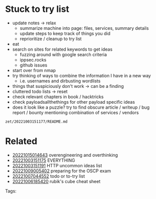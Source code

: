 # Stuck to try list
- update notes -> relax
  - summarize machine into page: files, services, summary details
  - update steps to keep track of things you did
  - reprioritize / cleanup to try list
- eat
- search on sites for related keywords to get ideas
  - fuzzing around with google search criteria
  - ippsec.rocks
  - github issues
- start over from nmap
- try thinking of ways to combine the information I have in a new way
  - i.e. usernames and dirbusting wordlists
- things that suspiciously don't work -> can be a finding
- cluttered todo lists -> reset
- check relevant chapters in book / hacktricks
- check payloadsallthethings for other payload specific ideas
- does it look like a puzzle? try to find obscure article / writeup / bug report / bounty mentioning combination of services / vendors

` zet/20221003151177/README.md `

# Related

- [20221015014643](/zet/20221015014643/README.md) overengineering and overthinking
- [20221003151175](/zet/20221003151175/README.md) EVERYTHING
- [20221003151191](/zet/20221003151191/README.md) HTTP uncommon ideas list
- [20221009005402](/zet/20221009005402/README.md) preparing for the OSCP exam
- [20221007044552](/zet/20221007044552/README.md) todo or to-try list
- [20221006185420](/zet/20221006185420/README.md) rubik's cube cheat sheet

Tags:

    
